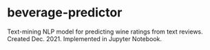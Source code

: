 # beverage-predictor
Text-mining NLP model for predicting wine ratings from text reviews. Created Dec. 2021. Implemented in Jupyter Notebook.
